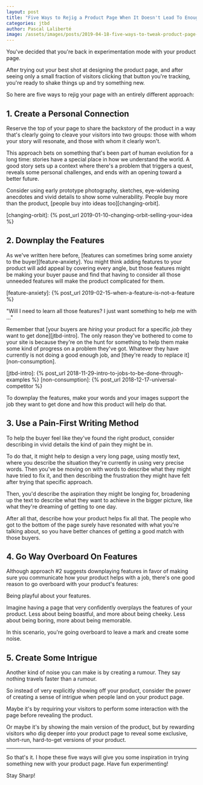 ```yaml
---
layout: post
title: "Five Ways to Rejig a Product Page When It Doesn't Lead To Enough Sales"
categories: jtbd
author: Pascal Laliberté
image: /assets/images/posts/2019-04-18-five-ways-to-tweak-product-page-to-convert.jpg
---
```


You've decided that you're back in experimentation mode with your product page.

After trying out your best shot at designing the product page, and after seeing only a small fraction of visitors clicking that button you're tracking, you're ready to shake things up and try something new.

So here are five ways to rejig your page with an entirely different approach:

## 1. Create a Personal Connection

Reserve the top of your page to share the backstory of the product in a way that's clearly going to cleave your visitors into two groups: those with whom your story will resonate, and those with whom it clearly won't.

This approach bets on something that's been part of human evolution for a long time: stories have a special place in how we understand the world. A good story sets up a context where there's a problem that triggers a quest, reveals some personal challenges, and ends with an opening toward a better future.

Consider using early prototype photography, sketches, eye-widening anecdotes and vivid details to show some vulnerability. People buy more than the product, [people buy into ideas too][changing-orbit].

[changing-orbit]: {% post_url 2019-01-10-changing-orbit-selling-your-idea %}

## 2. Downplay the Features

As we've written here before, [features can sometimes bring some anxiety to the buyer][feature-anxiety]. You might think adding features to your product will add appeal by covering every angle, but those features might be making your buyer pause and find that having to consider all those unneeded features will make the product complicated for them. 

[feature-anxiety]: {% post_url 2019-02-15-when-a-feature-is-not-a-feature %}

"Will I need to learn all those features? I just want something to help me with ..."

Remember that [your buyers are _hiring_ your product for a specific _job_ they want to get done][jtbd-intro]. The only reason they've bothered to come to your site is because they're on the hunt for something to help them make some kind of progress on a problem they've got. Whatever they have currently is not doing a good enough job, and [they're ready to replace it][non-consumption].

[jtbd-intro]: {% post_url 2018-11-29-intro-to-jobs-to-be-done-through-examples %}
[non-consumption]: {% post_url 2018-12-17-universal-competitor %}

To downplay the features, make your words and your images support the job they want to get done and how this product will help do that.

## 3. Use a Pain-First Writing Method

To help the buyer feel like they've found the right product, consider describing in vivid details the kind of pain they might be in.

To do that, it might help to design a very long page, using mostly text, where you describe the situation they're currently in using very precise words. Then you've be moving on with words to describe what they might have tried to fix it, and then describing the frustration they might have felt after trying that specific approach.

Then, you'd describe the aspiration they might be longing for, broadening up the text to describe what they want to achieve in the bigger picture, like what they're dreaming of getting to one day.

After all that, describe how your product helps fix all that. The people who got to the bottom of the page surely have resonated with what you're talking about, so you have better chances of getting a good match with those buyers.

## 4. Go Way Overboard On Features

Although approach #2 suggests downplaying features in favor of making sure you communicate how your product helps with a job, there's one good reason to go overboard with your product's features:

Being playful about your features.

Imagine having a page that very confidently overplays the features of your product. Less about being boastful, and more about being cheeky. Less about being boring, more about being memorable.

In this scenario, you're going overboard to leave a mark and create some noise.

## 5. Create Some Intrigue

Another kind of noise you can make is by creating a rumour. They say nothing travels faster than a rumour.

So instead of very explicitly showing off your product, consider the power of creating a sense of intrigue when people land on your product page.

Maybe it's by requiring your visitors to perform some interaction with the page before revealing the product. 

Or maybe it's by showing the main version of the product, but by rewarding visitors who dig deeper into your product page to reveal some exclusive, short-run, hard-to-get versions of your product.

---

So that's it. I hope these five ways will give you some inspiration in trying something new with your product page. Have fun experimenting!

Stay Sharp!

